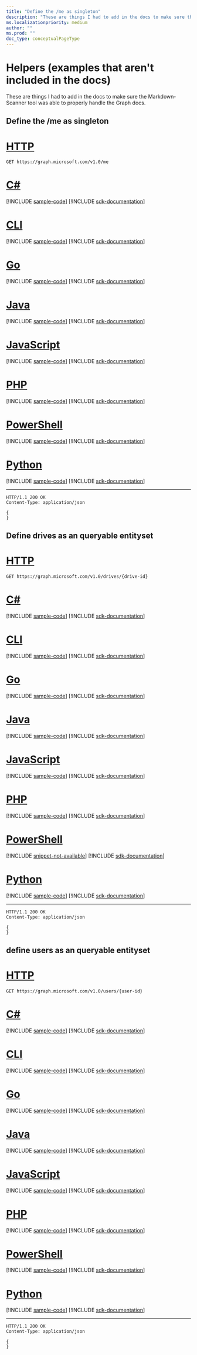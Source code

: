 ```yaml
---
title: "Define the /me as singleton"
description: "These are things I had to add in the docs to make sure the Markdown-Scanner"
ms.localizationpriority: medium
author: ""
ms.prod: ""
doc_type: conceptualPageType
---
```


# Helpers (examples that aren't included in the docs)

These are things I had to add in the docs to make sure the Markdown-Scanner
tool was able to properly handle the Graph docs.


## Define the /me as singleton


# [HTTP](#tab/http)
<!-- {"blockType": "request", "name": "get_current_user" } -->
```msgraph-interactive
GET https://graph.microsoft.com/v1.0/me
```

# [C#](#tab/csharp)
[!INCLUDE [sample-code](../includes/snippets/csharp/get-current-user-csharp-snippets.md)]
[!INCLUDE [sdk-documentation](../includes/snippets/snippets-sdk-documentation-link.md)]

# [CLI](#tab/cli)
[!INCLUDE [sample-code](../includes/snippets/cli/get-current-user-cli-snippets.md)]
[!INCLUDE [sdk-documentation](../includes/snippets/snippets-sdk-documentation-link.md)]

# [Go](#tab/go)
[!INCLUDE [sample-code](../includes/snippets/go/get-current-user-go-snippets.md)]
[!INCLUDE [sdk-documentation](../includes/snippets/snippets-sdk-documentation-link.md)]

# [Java](#tab/java)
[!INCLUDE [sample-code](../includes/snippets/java/get-current-user-java-snippets.md)]
[!INCLUDE [sdk-documentation](../includes/snippets/snippets-sdk-documentation-link.md)]

# [JavaScript](#tab/javascript)
[!INCLUDE [sample-code](../includes/snippets/javascript/get-current-user-javascript-snippets.md)]
[!INCLUDE [sdk-documentation](../includes/snippets/snippets-sdk-documentation-link.md)]

# [PHP](#tab/php)
[!INCLUDE [sample-code](../includes/snippets/php/get-current-user-php-snippets.md)]
[!INCLUDE [sdk-documentation](../includes/snippets/snippets-sdk-documentation-link.md)]

# [PowerShell](#tab/powershell)
[!INCLUDE [sample-code](../includes/snippets/powershell/get-current-user-powershell-snippets.md)]
[!INCLUDE [sdk-documentation](../includes/snippets/snippets-sdk-documentation-link.md)]

# [Python](#tab/python)
[!INCLUDE [sample-code](../includes/snippets/python/get-current-user-python-snippets.md)]
[!INCLUDE [sdk-documentation](../includes/snippets/snippets-sdk-documentation-link.md)]

---

<!-- {"blockType": "response", "@odata.type": "microsoft.graph.user", truncated: true } -->
```http
HTTP/1.1 200 OK
Content-Type: application/json

{
}
```


## Define drives as an queryable entityset

# [HTTP](#tab/http)
<!-- {"blockType": "request", "name": "get_drive_from_id" } -->
```msgraph-interactive
GET https://graph.microsoft.com/v1.0/drives/{drive-id}
```

# [C#](#tab/csharp)
[!INCLUDE [sample-code](../includes/snippets/csharp/get-drive-from-id-csharp-snippets.md)]
[!INCLUDE [sdk-documentation](../includes/snippets/snippets-sdk-documentation-link.md)]

# [CLI](#tab/cli)
[!INCLUDE [sample-code](../includes/snippets/cli/get-drive-from-id-cli-snippets.md)]
[!INCLUDE [sdk-documentation](../includes/snippets/snippets-sdk-documentation-link.md)]

# [Go](#tab/go)
[!INCLUDE [sample-code](../includes/snippets/go/get-drive-from-id-go-snippets.md)]
[!INCLUDE [sdk-documentation](../includes/snippets/snippets-sdk-documentation-link.md)]

# [Java](#tab/java)
[!INCLUDE [sample-code](../includes/snippets/java/get-drive-from-id-java-snippets.md)]
[!INCLUDE [sdk-documentation](../includes/snippets/snippets-sdk-documentation-link.md)]

# [JavaScript](#tab/javascript)
[!INCLUDE [sample-code](../includes/snippets/javascript/get-drive-from-id-javascript-snippets.md)]
[!INCLUDE [sdk-documentation](../includes/snippets/snippets-sdk-documentation-link.md)]

# [PHP](#tab/php)
[!INCLUDE [sample-code](../includes/snippets/php/get-drive-from-id-php-snippets.md)]
[!INCLUDE [sdk-documentation](../includes/snippets/snippets-sdk-documentation-link.md)]

# [PowerShell](#tab/powershell)
[!INCLUDE [snippet-not-available](../includes/snippets/snippet-not-available.md)]
[!INCLUDE [sdk-documentation](../includes/snippets/snippets-sdk-documentation-link.md)]

# [Python](#tab/python)
[!INCLUDE [sample-code](../includes/snippets/python/get-drive-from-id-python-snippets.md)]
[!INCLUDE [sdk-documentation](../includes/snippets/snippets-sdk-documentation-link.md)]

---

<!-- {"blockType": "response", "@odata.type": "microsoft.graph.drive", truncated: true } -->
```http
HTTP/1.1 200 OK
Content-Type: application/json

{
}
```


## define users as an queryable entityset


# [HTTP](#tab/http)
<!-- {"blockType": "request", "name": "get_users_1" } -->
```msgraph-interactive
GET https://graph.microsoft.com/v1.0/users/{user-id}
```

# [C#](#tab/csharp)
[!INCLUDE [sample-code](../includes/snippets/csharp/get-users-1-csharp-snippets.md)]
[!INCLUDE [sdk-documentation](../includes/snippets/snippets-sdk-documentation-link.md)]

# [CLI](#tab/cli)
[!INCLUDE [sample-code](../includes/snippets/cli/get-users-1-cli-snippets.md)]
[!INCLUDE [sdk-documentation](../includes/snippets/snippets-sdk-documentation-link.md)]

# [Go](#tab/go)
[!INCLUDE [sample-code](../includes/snippets/go/get-users-1-go-snippets.md)]
[!INCLUDE [sdk-documentation](../includes/snippets/snippets-sdk-documentation-link.md)]

# [Java](#tab/java)
[!INCLUDE [sample-code](../includes/snippets/java/get-users-1-java-snippets.md)]
[!INCLUDE [sdk-documentation](../includes/snippets/snippets-sdk-documentation-link.md)]

# [JavaScript](#tab/javascript)
[!INCLUDE [sample-code](../includes/snippets/javascript/get-users-1-javascript-snippets.md)]
[!INCLUDE [sdk-documentation](../includes/snippets/snippets-sdk-documentation-link.md)]

# [PHP](#tab/php)
[!INCLUDE [sample-code](../includes/snippets/php/get-users-1-php-snippets.md)]
[!INCLUDE [sdk-documentation](../includes/snippets/snippets-sdk-documentation-link.md)]

# [PowerShell](#tab/powershell)
[!INCLUDE [sample-code](../includes/snippets/powershell/get-users-1-powershell-snippets.md)]
[!INCLUDE [sdk-documentation](../includes/snippets/snippets-sdk-documentation-link.md)]

# [Python](#tab/python)
[!INCLUDE [sample-code](../includes/snippets/python/get-users-1-python-snippets.md)]
[!INCLUDE [sdk-documentation](../includes/snippets/snippets-sdk-documentation-link.md)]

---

<!-- {"blockType": "response", "@odata.type": "microsoft.graph.user", truncated: true } -->
```http
HTTP/1.1 200 OK
Content-Type: application/json

{
}
```


<!-- uuid: 8fcb5dbc-d5aa-4681-8e31-b001d5168d73
2015-10-25 14:57:30 UTC -->
<!-- {
  "type": "#page.annotation",
  "description": "Missing Requests",
  "keywords": "",
  "section": "documentation",
  "tocPath": "",
  "suppressions": [
  ]
}-->
